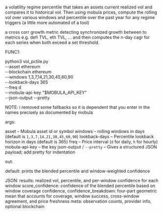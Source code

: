 a volatility regime percentile that takes an assets current realized vol and compares it to historical vol. Then using mobula prices, compute the rolling vol over various windows and percentile over the past year for any regime triggers (a little more automated of a tool)

a cross corr growth metric detecting synchronized growth between to metrics e.g. defi TVL, eth TVL, … and then computes the n-day cagr for each series when both exceed a set threshold.




FUNC1:

python3 vol_pctile.py \
  --asset ethereum \
  --blockchain ethereum \
  --windows 1,3,7,14,21,30,45,60,90 \
  --lookback-days 365 \
  --freq d \
  --mobula-api-key "$MOBULA_API_KEY" \
  --json-output --pretty

NOTE: i removed some fallbacks so it is dependent that you enter in the names precisely as documented by mobula

args:

asset – Mobula asset id or symbol
windows – rolling windows in days (default is `1,3,7,14,21,30,45,60,90`)
lookback-days – Percentile lookback horizon in days (default is 365)
freq – Price interval (`d` for daily, `h` for hourly)
mobula-api-key – the key
json-output / `--pretty` – Gives a structured JSON payload; add pretty for indentation

out:

default:
prints the blended percentile and window-weighted confidence


JSON:
results: realized vol, percentile, and per-window confidence for each window
score_confidence: confidence of the blended percentile based on window coverage
confidence, confidence_breakdown: four-part geometric mean that accounts for coverage, window success, cross-window agreement, and price freshness
meta: observation counts, provider info, optional blockchain